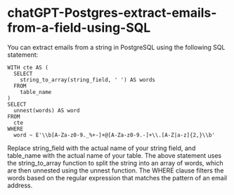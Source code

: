 # chatGPT-Postgres-extract-emails-from-a-field-using-SQL

You can extract emails from a string in PostgreSQL using the following SQL statement:

```vba
WITH cte AS (
  SELECT 
    string_to_array(string_field, ' ') AS words
  FROM 
    table_name
)
SELECT 
  unnest(words) AS word
FROM 
  cte
WHERE 
  word ~ E'\\b[A-Za-z0-9._%+-]+@[A-Za-z0-9.-]+\\.[A-Z|a-z]{2,}\\b'
  ```
  
Replace string_field with the actual name of your string field, and table_name with the actual name of your table. The above statement uses the string_to_array function to split the string into an array of words, which are then unnested using the unnest function. The WHERE clause filters the words based on the regular expression that matches the pattern of an email address.
